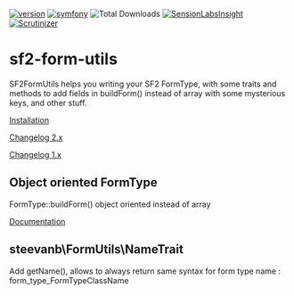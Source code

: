 [![version](https://img.shields.io/badge/version-2.0.2-green.svg)](https://github.com/steevanb/sf2-form-utils/tree/2.0.2)
[![symfony](https://img.shields.io/badge/symfony-%3E%3D%202.3-blue.svg)](https://symfony.com/)
![Total Downloads](https://poser.pugx.org/steevanb/sf2-form-utils/downloads)
[![SensionLabsInsight](https://img.shields.io/badge/SensionLabsInsight-platinum-brightgreen.svg)](https://insight.sensiolabs.com/projects/0f599bbe-1431-4f4c-aa7a-2b25c4c121df/analyses/25)
[![Scrutinizer](https://img.shields.io/badge/scrutinizer-10%2F10-brightgreen.svg)](https://scrutinizer-ci.com/g/steevanb/sf2-form-utils/)

sf2-form-utils
==============

SF2FormUtils helps you writing your SF2 FormType, with some traits and methods to add fields in buildForm() instead of array with some mysterious keys, and other stuff.

[Installation](Documentation/installation.md)

[Changelog 2.x](Documentation/changelog_2_x.md)

[Changelog 1.x](Documentation/changelog_1_x.md)

Object oriented FormType
------------------------

FormType::buildForm() object oriented instead of array

[Documentation](Documentation/optionsbuilder.md)

steevanb\FormUtils\NameTrait
------------------------------

Add getName(), allows to always return same syntax for form type name : form_type_FormTypeClassName
